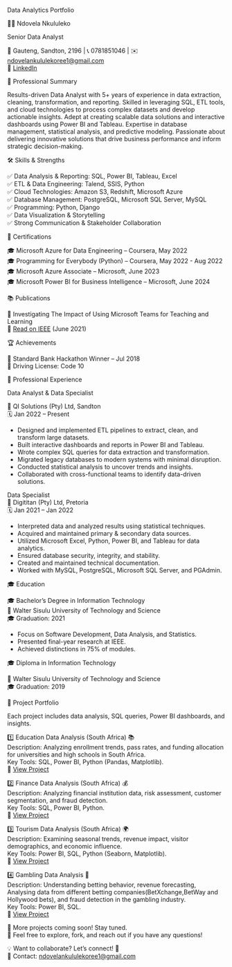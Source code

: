 Data Analytics Portfolio

👨‍💻 Ndovela Nkululeko  

Senior Data Analyst  

📍 Gauteng, Sandton, 2196 | 📞 0781851046 | ✉️ ndovelankululekoree1@gmail.com  
🔗 [LinkedIn](https://linkedin.com/in/nkululeko-ndovela/)  



📌 Professional Summary

Results-driven Data Analyst with 5+ years of experience in data extraction, cleaning, transformation, and reporting. Skilled in leveraging SQL, ETL tools, and cloud technologies to process complex datasets and develop actionable insights. Adept at creating scalable data solutions and interactive dashboards using Power BI and Tableau. Expertise in database management, statistical analysis, and predictive modeling. Passionate about delivering innovative solutions that drive business performance and inform strategic decision-making.



🛠 Skills & Strengths

✅ Data Analysis & Reporting: SQL, Power BI, Tableau, Excel  
✅ ETL & Data Engineering: Talend, SSIS, Python  
✅ Cloud Technologies: Amazon S3, Redshift, Microsoft Azure  
✅ Database Management: PostgreSQL, Microsoft SQL Server, MySQL  
✅ Programming: Python, Django  
✅ Data Visualization & Storytelling  
✅ Strong Communication & Stakeholder Collaboration  



📜 Certifications

🎓 Microsoft Azure for Data Engineering – Coursera, May 2022  
🎓 Programming for Everybody (Python) – Coursera, May 2022 - Aug 2022  
🎓 Microsoft Azure Associate – Microsoft, June 2023  
🎓 Microsoft Power BI for Business Intelligence – Microsoft, June 2024  



📚 Publications

📄 Investigating The Impact of Using Microsoft Teams for Teaching and Learning  
🔗 [Read on IEEE](https://ieeexplore.ieee.org/document/9782376) (June 2021)  



🏆 Achievements

🏅 Standard Bank Hackathon Winner – Jul 2018  
🚗 Driving License: Code 10  



💼 Professional Experience

Data Analyst & Data Specialist  

📍 QI Solutions (Pty) Ltd, Sandton  
🗓️ Jan 2022 – Present  
- Designed and implemented ETL pipelines to extract, clean, and transform large datasets.  
- Built interactive dashboards and reports in Power BI and Tableau.  
- Wrote complex SQL queries for data extraction and transformation.  
- Migrated legacy databases to modern systems with minimal disruption.  
- Conducted statistical analysis to uncover trends and insights.  
- Collaborated with cross-functional teams to identify data-driven solutions.  

Data Specialist  
📍 Digititan (Pty) Ltd, Pretoria  
🗓️ Jan 2021 – Jan 2022  
- Interpreted data and analyzed results using statistical techniques.  
- Acquired and maintained primary & secondary data sources.  
- Utilized Microsoft Excel, Python, Power BI, and Tableau for data analytics.  
- Ensured database security, integrity, and stability.  
- Created and maintained technical documentation.  
- Worked with MySQL, PostgreSQL, Microsoft SQL Server, and PGAdmin.  



🎓 Education

🎓 Bachelor’s Degree in Information Technology  
📍 Walter Sisulu University of Technology and Science  
🎓 Graduation: 2021  
- Focus on Software Development, Data Analysis, and Statistics.  
- Presented final-year research at IEEE.  
- Achieved distinctions in 75% of modules.  

🎓 Diploma in Information Technology 

📍 Walter Sisulu University of Technology and Science  
🎓 Graduation: 2019  



📂 Project Portfolio

Each project includes data analysis, SQL queries, Power BI dashboards, and insights.

1️⃣ Education Data Analysis (South Africa) 📚  
Description: Analyzing enrollment trends, pass rates, and funding allocation for universities and high schools in South Africa.  
Key Tools: SQL, Power BI, Python (Pandas, Matplotlib).  
🔗 [View Project](./Education-Data-SouthAfrica/README.md)  

2️⃣ Finance Data Analysis (South Africa) 💰  
Description: Analyzing financial institution data, risk assessment, customer segmentation, and fraud detection.  
Key Tools: SQL, Power BI, Python.  
🔗 [View Project](./Finance-Data-SouthAfrica/README.md)  

3️⃣ Tourism Data Analysis (South Africa) 🌍  
Description: Examining seasonal trends, revenue impact, visitor demographics, and economic influence.  
Key Tools: Power BI, SQL, Python (Seaborn, Matplotlib).  
🔗 [View Project](./Tourism-Data-SouthAfrica/README.md)  

4️⃣ Gambling Data Analysis 🎰  
Description: Understanding betting behavior, revenue forecasting, Analysing data from different betting companies(BetXchange,BetWay and Hollywood bets), and fraud detection in the gambling industry.  
Key Tools: Power BI, SQL.  
🔗 [View Project](./(https://github.com/nkululeko-ndovela/betXchange_sql_scripts.git))  


🔹 More projects coming soon! Stay tuned.  
🔹 Feel free to explore, fork, and reach out if you have any questions!  

💡 Want to collaborate? Let’s connect! 🎯  
📧 Contact: ndovelankululekoree1@gmail.com
